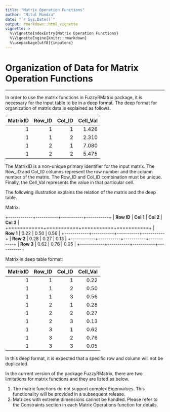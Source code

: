 ```yaml
---
title: "Matrix Operation Functions"
author: "Mitul Mundra"
date: "`r Sys.Date()`"
output: rmarkdown::html_vignette
vignette: >
  %\VignetteIndexEntry{Matrix Operation Functions}
  %\VignetteEngine{knitr::rmarkdown}
  %\usepackage[utf8]{inputenc}
---
```


# Organization of Data for Matrix Operation Functions
--------

In order to use the matrix functions in FuzzyRMatrix package, it is necessary for the input table to be in a deep format. The deep format for organization of matrix data is explained as follows.

| MatrixID | Row_ID | Col_ID | Cell_Val |
|---------:|-------:|-------:|---------:|
|     1    |   1    |    1   |  1.426   |
|     1    |   1    |    2   |  2.310   |
|     1    |   2    |    1   |  7.080   |
|     1    |   2    |    2   |  5.475   |

The MatrixID is a non-unique primary identifier for the input matrix.  The Row_ID and Col_ID columns represent the row number and the column number of the matrix. The Row_ID and
Col_ID combination must be unique. Finally, the Cell_Val represents the value in that particular cell.

The following illustration explains the relation of the matrix and the deep table.

Matrix:

+------------+-----------+-----------+-----------+
| **Row ID** | **Col 1** | **Col 2** | **Col 3** |
+============+===========+===========+===========+
| **Row 1**  |   0.22    |   0.50    |   0.56    |
+------------+-----------+-----------+-----------+
| **Row 2**  |   0.28    |   0.27    |   0.13    |
+------------+-----------+-----------+-----------+
| **Row 3**  |   0.62    |   0.76    |   0.05    |
+------------+-----------+-----------+-----------+


Matrix in deep table format:

| MatrixID | Row_ID | Col_ID | Cell_Val |
|---------:|-------:|-------:|---------:|
|     1    |   1    |    1   |   0.22   |
|     1    |   1    |    2   |   0.50   |
|     1    |   1    |    3   |   0.56   |
|     1    |   2    |    1   |   0.28   |
|     1    |   2    |    2   |   0.27   |
|     1    |   2    |    3   |   0.13   |
|     1    |   3    |    1   |   0.62   |
|     1    |   3    |    2   |   0.76   |
|     1    |   3    |    3   |   0.05   |

In this deep format, it is expected that a specific row and column will not be duplicated.

In the current version of the package FuzzyRMatrix, there are two limitations for matrix functions and they are listed as below.
1. The matrix functions do not support complex Eigenvalues. This functionality will be provided in a subsequent release.
1. Matrices with extreme dimensions cannot be handled. Please refer to the Constraints section in each Matrix Operations function for details.


